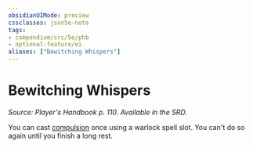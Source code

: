 ```yaml
---
obsidianUIMode: preview
cssclasses: json5e-note
tags:
- compendium/src/5e/phb
- optional-feature/ei
aliases: ["Bewitching Whispers"]
---
```

# Bewitching Whispers
*Source: Player's Handbook p. 110. Available in the SRD.* 

You can cast [compulsion](../../spells/compulsion.md#) once using a warlock spell slot. You can't do so again until you finish a long rest.